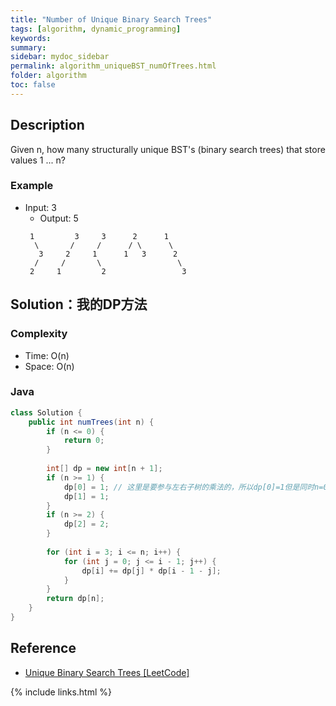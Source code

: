 ```yaml
---
title: "Number of Unique Binary Search Trees"
tags: [algorithm, dynamic_programming]
keywords:
summary:
sidebar: mydoc_sidebar
permalink: algorithm_uniqueBST_numOfTrees.html
folder: algorithm
toc: false
---
```


## Description
Given n, how many structurally unique BST's (binary search trees) that store values 1 ... n?

### Example
* Input: 3
  * Output: 5
  ```
   1         3     3      2      1
    \       /     /      / \      \
     3     2     1      1   3      2
    /     /       \                 \
   2     1         2                 3
  ```

## Solution：我的DP方法

### Complexity
* Time: O(n)
* Space: O(n)

### Java
```java
class Solution {
    public int numTrees(int n) {
        if (n <= 0) {
            return 0;
        }
        
        int[] dp = new int[n + 1];
        if (n >= 1) {
            dp[0] = 1; // 这里是要参与左右子树的乘法的，所以dp[0]=1但是同时n=0则return 0
            dp[1] = 1;
        }
        if (n >= 2) {
            dp[2] = 2;
        }
        
        for (int i = 3; i <= n; i++) {
            for (int j = 0; j <= i - 1; j++) {
                dp[i] += dp[j] * dp[i - 1 - j];
            }
        }
        return dp[n];
    }
}
```

## Reference
* [Unique Binary Search Trees [LeetCode]](https://leetcode.com/problems/unique-binary-search-trees/description/)

{% include links.html %}
